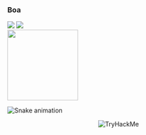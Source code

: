 ### Boa  

 

<div class="conteiner">
<a href="https://imgodes.github.io"><img src="https://img.shields.io/badge/-Site Pessoal-black?style=for-the-badge&logo=github&logoColor=white"></a>
<a href="https://www.linkedin.com/in/gguedescruz/" target="_blank"><img src="https://img.shields.io/badge/-LinkedIn-%230077B5?style=for-the-badge&logo=linkedin&logoColor=white" target="_blank"></a>
<a href="https://imgodes.github.io" target="_blank">

 <div>
  <a href="https://github.com/imgodes" target="_blank"><img align="center" height="160em" src="https://github-readme-stats.vercel.app/api?username=imgodes&show_icons=true&theme=dark&include_all_commits=true&count_private=true"></a>
</div>

![Snake animation](https://github.com/imgodes/imgodes/blob/output/github-contribution-grid-snake.svg)
 </div>

 <div>
 <center><img src="https://tryhackme-badges.s3.amazonaws.com/guedes.apolo.png" alt="TryHackMe"> </center>
 </div>
 

